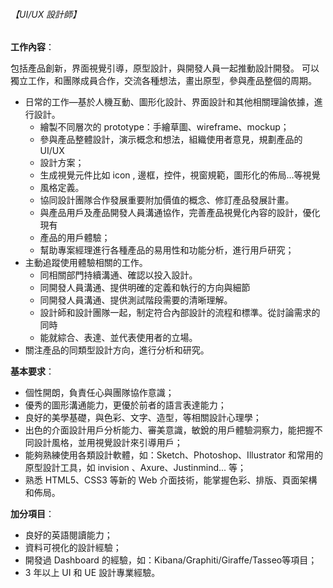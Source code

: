 ###### 【UI/UX 設計師】

**工作內容**：

包括產品創新，界面視覺引導，原型設計，與開發人員一起推動設計開發。
可以獨立工作，和團隊成員合作，交流各種想法，畫出原型，參與產品整個的周期。

- 日常的工作—基於人機互動、圖形化設計、界面設計和其他相關理論依據，進行設計。
    - 繪製不同層次的 prototype：手繪草圖、wireframe、mockup；
    - 參與產品整體設計，演示概念和想法，組織使用者意見，規劃產品的 UI/UX
    - 設計方案；
    - 生成視覺元件比如 icon , 邊框，控件，視窗規範，圖形化的佈局...等視覺
    - 風格定義。
    - 協同設計團隊合作發展重要附加價值的概念、修訂產品發展計畫。
    - 與產品用戶及產品開發人員溝通協作，完善產品視覺化內容的設計，優化現有
    - 產品的用戶體驗；
    - 幫助專案經理進行各種產品的易用性和功能分析，進行用戶研究；
- 主動追蹤使用體驗相關的工作。
    - 同相關部門持續溝通、確認以投入設計。
    - 同開發人員溝通、提供明確的定義和執行的方向與細節
    - 同開發人員溝通、提供測試階段需要的清晰理解。
    - 設計師和設計團隊一起，制定符合內部設計的流程和標準。從討論需求的同時
    - 能就綜合、表達、並代表使用者的立場。
- 關注產品的同類型設計方向，進行分析和研究。

**基本要求**：

- 個性開朗，負責任心與團隊協作意識；
- 優秀的圖形溝通能力，更優於前者的語言表達能力；
- 良好的美學基礎，與色彩、文字、造型，等相關設計心理學；
- 出色的介面設計用戶分析能力、審美意識，敏銳的用戶體驗洞察力，能把握不同設計風格，並用視覺設計來引導用戶；
- 能夠熟練使用各類設計軟體，如：Sketch、Photoshop、Illustrator 和常用的原型設計工具，如 invision 、Axure、Justinmind... 等；
- 熟悉 HTML5、CSS3 等新的 Web 介面技術，能掌握色彩、排版、頁面架構和佈局。

**加分項目**：

- 良好的英語閱讀能力；
- 資料可視化的設計經驗；
- 開發過 Dashboard 的經驗，如：Kibana/Graphiti/Giraffe/Tasseo等項目；
- 3 年以上 UI 和 UE 設計專業經驗。

